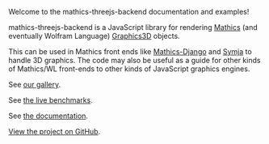 Welcome to the mathics-threejs-backend documentation and examples!

mathics-threejs-backend is a JavaScript library for rendering [Mathics](https://mathics.org) (and eventually Wolfram Language) [Graphics3D](https://reference.wolfram.com/language/ref/Graphics3D.html) objects.

This can be used in Mathics front ends like [Mathics-Django](https://pypi.org/project/Mathics-Django/) and [Symja](https://github.com/axkr/symja_android_library) to handle 3D graphics. The code may also be useful as a guide for other kinds of Mathics/WL front-ends to other kinds of JavaScript graphics engines.

See [our gallery](examples).

See [the live benchmarks](benchmarks).

See [the documentation](documentation).

[View the project on GitHub](https://github.com/Mathics3/mathics-threejs-backend).
